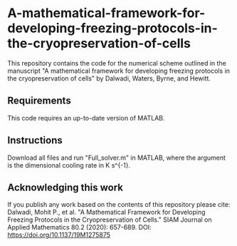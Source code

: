 # A-mathematical-framework-for-developing-freezing-protocols-in-the-cryopreservation-of-cells
This repository contains the code for the numerical scheme outlined in the manuscript "A mathematical framework for developing freezing protocols in the cryopreservation of cells" by Dalwadi, Waters, Byrne, and Hewitt.

## Requirements
This code requires an up-to-date version of MATLAB.

## Instructions
Download all files and run "Full_solver.m" in MATLAB, where the argument is the dimensional cooling rate in K s^{-1}.

## Acknowledging this work
If you publish any work based on the contents of this repository please cite:
Dalwadi, Mohit P., et al. "A Mathematical Framework for Developing Freezing Protocols in the Cryopreservation of Cells." SIAM Journal on Applied Mathematics 80.2 (2020): 657-689. DOI: https://doi.org/10.1137/19M1275875

